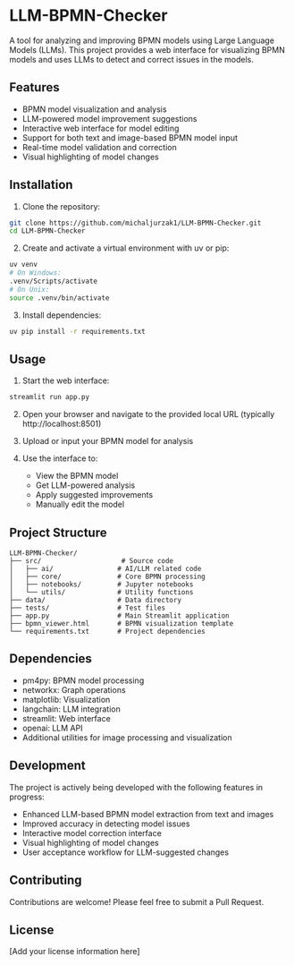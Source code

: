# LLM-BPMN-Checker

A tool for analyzing and improving BPMN models using Large Language Models (LLMs). This project provides a web interface for visualizing BPMN models and uses LLMs to detect and correct issues in the models.

## Features

- BPMN model visualization and analysis
- LLM-powered model improvement suggestions
- Interactive web interface for model editing
- Support for both text and image-based BPMN model input
- Real-time model validation and correction
- Visual highlighting of model changes

## Installation

1. Clone the repository:

```bash
git clone https://github.com/michaljurzak1/LLM-BPMN-Checker.git
cd LLM-BPMN-Checker
```

2. Create and activate a virtual environment with uv or pip:

```bash
uv venv
# On Windows:
.venv/Scripts/activate
# On Unix:
source .venv/bin/activate
```

3. Install dependencies:

```bash
uv pip install -r requirements.txt
```

## Usage

1. Start the web interface:

```bash
streamlit run app.py
```

2. Open your browser and navigate to the provided local URL (typically http://localhost:8501)

3. Upload or input your BPMN model for analysis

4. Use the interface to:
   - View the BPMN model
   - Get LLM-powered analysis
   - Apply suggested improvements
   - Manually edit the model

## Project Structure

```
LLM-BPMN-Checker/
├── src/                    # Source code
│   ├── ai/                # AI/LLM related code
│   ├── core/              # Core BPMN processing
│   ├── notebooks/         # Jupyter notebooks
│   └── utils/             # Utility functions
├── data/                  # Data directory
├── tests/                 # Test files
├── app.py                 # Main Streamlit application
├── bpmn_viewer.html       # BPMN visualization template
└── requirements.txt       # Project dependencies
```

## Dependencies

- pm4py: BPMN model processing
- networkx: Graph operations
- matplotlib: Visualization
- langchain: LLM integration
- streamlit: Web interface
- openai: LLM API
- Additional utilities for image processing and visualization

## Development

The project is actively being developed with the following features in progress:

- Enhanced LLM-based BPMN model extraction from text and images
- Improved accuracy in detecting model issues
- Interactive model correction interface
- Visual highlighting of model changes
- User acceptance workflow for LLM-suggested changes

## Contributing

Contributions are welcome! Please feel free to submit a Pull Request.

## License

[Add your license information here]
